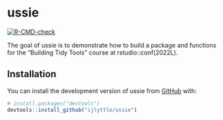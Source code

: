 
<!-- README.md is generated from README.Rmd. Please edit that file -->

# ussie

<!-- badges: start -->

[![R-CMD-check](https://github.com/ijlyttle/ussie/actions/workflows/R-CMD-check.yaml/badge.svg)](https://github.com/ijlyttle/ussie/actions/workflows/R-CMD-check.yaml)
<!-- badges: end -->

The goal of ussie is to demonstrate how to build a package and functions
for the “Building Tidy Tools” course at rstudio::conf(2022L).

## Installation

You can install the development version of ussie from
[GitHub](https://github.com/) with:

``` r
# install.packages("devtools")
devtools::install_github("ijlyttle/ussie")
```
